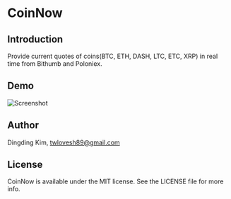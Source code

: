
CoinNow
===================

## Introduction
Provide current quotes of coins(BTC, ETH, DASH, LTC, ETC, XRP) in real time from Bithumb and Poloniex.

## Demo

![Screenshot](https://github.com/DingdingKim/CoinNow/blob/master/ScreenShot/screenshot.png)

## Author

Dingding Kim, twlovesh89@gmail.com

## License

CoinNow is available under the MIT license. See the LICENSE file for more info.
